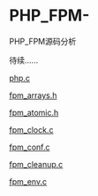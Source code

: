 # PHP_FPM-
PHP_FPM源码分析

待续......

[php.c](./php.c.md)

[fpm_arrays.h](./fpm_arrays.h.md)

[fpm_atomic.h](./fpm_atomic.h.md)

[fpm_clock.c](./fpm_clock.c.md)

[fpm_conf.c](./fpm_conf.c.md)

[fpm_cleanup.c](./fpm_cleanup.c.md)

[fpm_env.c](./fpm_env.c.md)

